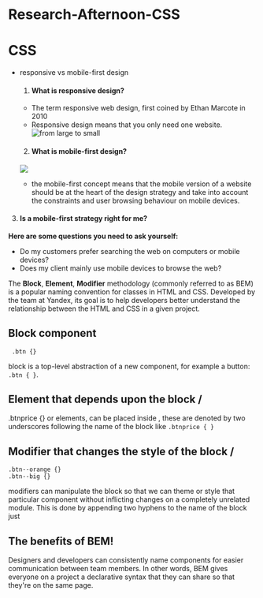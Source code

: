 # Research-Afternoon-CSS

# **CSS**

* responsive vs mobile-first design

  1. #### What is responsive design?
   * The term responsive web design, first coined by Ethan Marcote in 2010
   * Responsive design means that you only need one website.
   ![from large to small](https://cmv-ds-images.s3.amazonaws.com/wp-content/uploads/ds-mobilefirst-1.jpg)

  2. ####  What is mobile-first design?
  ![](https://cmv-ds-images.s3.amazonaws.com/wp-content/uploads/ds-mobilefirst-2.jpg)
   * the mobile-first concept means that the mobile version of a website should be at the heart of the design strategy and take into account the constraints and user browsing behaviour on mobile devices.
 3. #### Is a mobile-first strategy right for me?
   **Here are some questions you need to ask yourself:**

   * Do my customers prefer searching the web on computers or mobile devices?
   * Does my client mainly use mobile devices to browse the web?



   The **Block**, **Element**, **Modifier** methodology (commonly referred to as BEM) is a popular naming convention for classes in HTML and CSS. Developed by the team at Yandex, its goal is to help developers better understand the relationship between the HTML and CSS in a given project.

   ## Block component
   ```
    .btn {}

   ```
   block is a top-level abstraction of a new component, for example a button: `.btn { }`.

   ## Element that depends upon the block /
   .btnprice {}
   or elements, can be placed inside ,
   these are denoted by two underscores following the name of the block like `.btnprice { }`

   ## Modifier that changes the style of the block /
   ```
   .btn--orange {}
   .btn--big {}

   ```
   modifiers can manipulate the block so that we can theme or style that particular component without inflicting changes on a completely unrelated module.
   This is done by appending two hyphens to the name of the block just

   ## The benefits of BEM!

   Designers and developers can consistently name components for easier communication between team members. In other words, BEM gives everyone on a project a declarative syntax that they can share so that they're on the same page.
